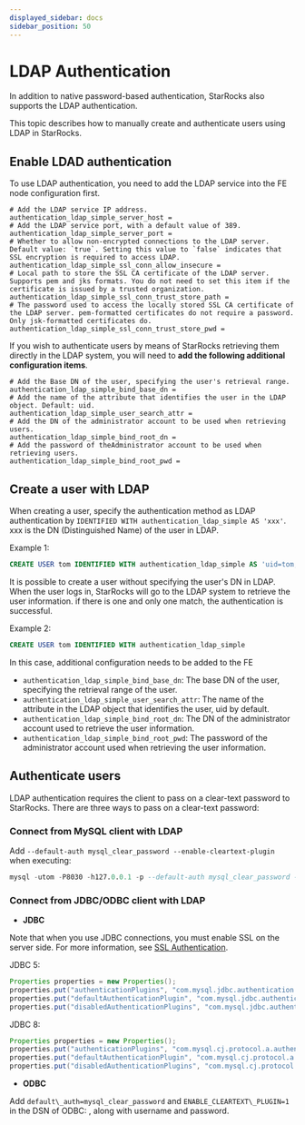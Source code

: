 ```yaml
---
displayed_sidebar: docs
sidebar_position: 50
---
```


# LDAP Authentication

In addition to native password-based authentication, StarRocks also supports the LDAP authentication.

This topic describes how to manually create and authenticate users using LDAP in StarRocks.

## Enable LDAD authentication

To use LDAP authentication, you need to add the LDAP service into the FE node configuration first.

```Properties
# Add the LDAP service IP address.
authentication_ldap_simple_server_host =
# Add the LDAP service port, with a default value of 389.
authentication_ldap_simple_server_port =
# Whether to allow non-encrypted connections to the LDAP server. Default value: `true`. Setting this value to `false` indicates that SSL encryption is required to access LDAP.
authentication_ldap_simple_ssl_conn_allow_insecure = 
# Local path to store the SSL CA certificate of the LDAP server. Supports pem and jks formats. You do not need to set this item if the certificate is issued by a trusted organization.
authentication_ldap_simple_ssl_conn_trust_store_path = 
# The password used to access the locally stored SSL CA certificate of the LDAP server. pem-formatted certificates do not require a password. Only jsk-formatted certificates do.
authentication_ldap_simple_ssl_conn_trust_store_pwd = 
```

If you wish to authenticate users by means of StarRocks retrieving them directly in the LDAP system, you will need to **add the following additional configuration items**.

```Properties
# Add the Base DN of the user, specifying the user's retrieval range.
authentication_ldap_simple_bind_base_dn =
# Add the name of the attribute that identifies the user in the LDAP object. Default: uid.
authentication_ldap_simple_user_search_attr =
# Add the DN of the administrator account to be used when retrieving users.
authentication_ldap_simple_bind_root_dn =
# Add the password of theAdministrator account to be used when retrieving users.
authentication_ldap_simple_bind_root_pwd =
```

## Create a user with LDAP

When creating a user, specify the authentication method as LDAP authentication by `IDENTIFIED WITH authentication_ldap_simple AS 'xxx'`. xxx is the DN (Distinguished Name) of the user in LDAP.

Example 1:

```sql
CREATE USER tom IDENTIFIED WITH authentication_ldap_simple AS 'uid=tom,ou=company,dc=example,dc=com'
```

It is possible to create a user without specifying the user's DN in LDAP. When the user logs in, StarRocks will go to the LDAP system to retrieve the user information. if there is one and only one match, the authentication is successful.

Example 2:

```sql
CREATE USER tom IDENTIFIED WITH authentication_ldap_simple
```

In this case, additional configuration needs to be added to the FE

- `authentication_ldap_simple_bind_base_dn`: The base DN of the user, specifying the retrieval range of the user.
- `authentication_ldap_simple_user_search_attr`: The name of the attribute in the LDAP object that identifies the user, uid by default.
- `authentication_ldap_simple_bind_root_dn`: The DN of the administrator account used to retrieve the user information.
- `authentication_ldap_simple_bind_root_pwd`: The password of the administrator account used when retrieving the user information.

## Authenticate users

LDAP authentication requires the client to pass on a clear-text password to StarRocks. There are three ways to pass on a clear-text password:

### Connect from MySQL client with LDAP

Add `--default-auth mysql_clear_password --enable-cleartext-plugin` when executing:

```sql
mysql -utom -P8030 -h127.0.0.1 -p --default-auth mysql_clear_password --enable-cleartext-plugin
```

### Connect from JDBC/ODBC client with LDAP

- **JDBC**

Note that when you use JDBC connections, you must enable SSL on the server side. For more information, see [SSL Authentication](./ssl_authentication.md).

JDBC 5:

```java
Properties properties = new Properties();
properties.put("authenticationPlugins", "com.mysql.jdbc.authentication.MysqlClearPasswordPlugin");
properties.put("defaultAuthenticationPlugin", "com.mysql.jdbc.authentication.MysqlClearPasswordPlugin");
properties.put("disabledAuthenticationPlugins", "com.mysql.jdbc.authentication.MysqlNativePasswordPlugin");
```

JDBC 8:

```java
Properties properties = new Properties();
properties.put("authenticationPlugins", "com.mysql.cj.protocol.a.authentication.MysqlClearPasswordPlugin");
properties.put("defaultAuthenticationPlugin", "com.mysql.cj.protocol.a.authentication.MysqlClearPasswordPlugin");
properties.put("disabledAuthenticationPlugins", "com.mysql.cj.protocol.a.authentication.MysqlNativePasswordPlugin");
```

- **ODBC**

Add `default\_auth=mysql_clear_password` and `ENABLE_CLEARTEXT\_PLUGIN=1` in the DSN of ODBC: , along with username and password.
